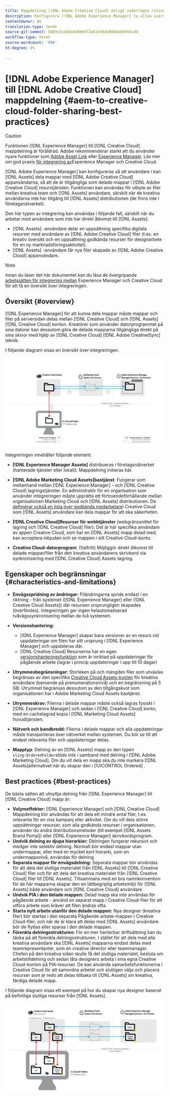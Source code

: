 ```yaml
---
title: Mappdelning [!DNL Adobe Creative Cloud] enligt vedertagna rutiner
description: Konfigurera [!DNL Adobe Experience Manager] to allow users in [!DNL Experience Manager Assets] för utbyte av mappar med Adobe Creative Cloud-användare (CC).
contentOwner: AG
translation-type: tm+mt
source-git-commit: 5069c2cd26e84866d72a61d36de085dadd556cdd
workflow-type: tm+mt
source-wordcount: '956'
ht-degree: 0%

---
```



# [!DNL Adobe Experience Manager] till [!DNL Adobe Creative Cloud] mappdelning {#aem-to-creative-cloud-folder-sharing-best-practices}

>[!CAUTION]
>
>Funktionen [!DNL Experience Manager] till [!DNL Creative Cloud] mappdelning är föråldrad. Adobe rekommenderar starkt att du använder nyare funktioner som [Adobe Asset Link](https://helpx.adobe.com/enterprise/using/adobe-asset-link.html) eller [Experience Manager](https://docs.adobe.com/content/help/en/experience-manager-desktop-app/using/using.html). Läs mer om god praxis [för integrering av](/help/assets/aem-cc-integration-best-practices.md)Experience Manager och Creative Cloud.

[!DNL Adobe Experience Manager] kan konfigureras så att användare i kan [!DNL Assets] dela mappar med [!DNL Adobe Creative Cloud] appanvändarna, så att de är tillgängliga som delade mappar i [!DNL Adobe Creative Cloud] resurstjänsten. Funktionen kan användas för utbyte av filer mellan kreativa team och [!DNL Assets] användare, särskilt när de kreativa användarna inte har tillgång till [!DNL Assets] distributionen (de finns inte i företagsnätverket).

Den här typen av integrering kan användas i följande fall, särskilt när du arbetar med användare som inte har direkt åtkomst till [!DNL Assets]:

* [!DNL Assets] -användare delar en uppsättning specifika digitala resurser med användare av [!DNL Adobe Creative Cloud] filer (t.ex. en kreativ översikt och en uppsättning godkända resurser för designarbete för en ny marknadsföringsaktivitet).
* [!DNL Assets] -användare får nya filer skapade av [!DNL Adobe Creative Cloud] appanvändare.

>[!NOTE]
>
>Innan du läser det här dokumentet kan du läsa de övergripande [arbetssätten för integrering mellan](/help/assets/aem-cc-integration-best-practices.md) Experience Manager och Creative Cloud för att få en översikt över integreringen.

## Översikt {#overview}

[!DNL Experience Manager] för att kunna dela mappar måste mappar och filer på serversidan delas mellan [!DNL Creative Cloud] och [!DNL Assets] [!DNL Creative Cloud] konton. Kreatörer som använder datorprogrammet på sina datorer kan dessutom göra de delade mapparna tillgängliga direkt på sina skivor med hjälp av [!DNL Creative Cloud] [!DNL Adobe CreativeSync] teknik.

I följande diagram visas en översikt över integreringen.

![chlimage_1-179](assets/chlimage_1-406.png)

Integreringen innehåller följande element:

* **[!DNL Experience Manager Assets]** distribueras i företagsnätverket (hanterade tjänster eller lokalt): Mappdelning initieras här.
* **[!DNL Adobe Marketing Cloud Assets]bastjänst**: Fungerar som mellanhand mellan [!DNL Experience Manager] - och [!DNL Creative Cloud] lagringstjänster. En administratör för en organisation som använder integreringen måste upprätta ett förtroendeförhållande mellan organisationen Marketing Cloud och [!DNL Assets] distributionen. De [definierar också en lista över godkända medarbetare](https://docs.adobe.com/content/help/en/core-services/interface/assets/t-admin-add-cc-user.html)i Creative Cloud som [!DNL Assets] användare kan dela mappar för att öka säkerheten.

* **[!DNL Creative Cloud]Resurser för webbtjänster** (webgränssnittet för lagring och [!DNL Creative Cloud] filer): Det är här specifika användare av appen Creative Cloud, som har en [!DNL Assets] mapp delad med, kan acceptera inbjudan och se mappen i sitt Creative Cloud-konto.
* **Creative Cloud-datorprogram**: (Valfritt) Möjliggör direkt åtkomst till delade mappar/filer från den kreativa användarens skrivbord via synkronisering med [!DNL Creative Cloud] Assets-lagring.

## Egenskaper och begränsningar {#characteristics-and-limitations}

* **Envägsspridning av ändringar:** Filändringarna sprids endast i en riktning - från systemet ([!DNL Experience Manager] eller [!DNL Creative Cloud Assets]) där resursen ursprungligen skapades (överfördes). Integreringen ger ingen helautomatiserad tvåvägssynkronisering mellan de två systemen.
* **Versionshantering:**

   * [!DNL Experience Manager] skapar bara versioner av en resurs vid uppdateringar om filen har sitt ursprung i [!DNL Experience Manager] och uppdateras där.
   * [!DNL Creative Cloud] Resurserna har en egen [versionshanteringsfunktion](https://helpx.adobe.com/creative-cloud/help/versioning-faq.html) som är inriktad på uppdateringar för pågående arbete (lagrar i princip uppdateringar i upp till 10 dagar)

* **Utrymmesbegränsningar:** Storleken på och mängden filer som utväxlas begränsas av den specifika [Creative Cloud Assets-kvoten](https://helpx.adobe.com/creative-cloud/kb/file-storage-quota.html) för kreativa användare (beroende på prenumerationsnivå) och en begränsning på 5 GB. Utrymmet begränsas dessutom av den tillgångskvot som organisationen har i Adobe Marketing Cloud Assets bastjänst.

* **Utrymmeskrav:** Filerna i delade mappar måste också lagras fysiskt i [!DNL Experience Manager] och sedan i [!DNL Creative Cloud] konto, med en cachelagrad kopia i [!DNL Marketing Cloud Assets] huvudtjänsten.
* **Nätverk och bandbredd:** Filerna i delade mappar och alla uppdateringar måste transporteras över nätverket mellan systemen. Du bör se till att endast relevanta filer och uppdateringar delas.
* **Mapptyp**: Delning av en [!DNL Assets] mapp av den typen `sling:OrderedFolder`stöds inte i samband med delning i [!DNL Adobe Marketing Cloud]. Om du vill dela en mapp ska du inte markera [!DNL Assets]alternativet när du skapar den i [!UICONTROL Ordered] .

## Best practices {#best-practices}

De bästa sätten att utnyttja delning från [!DNL Experience Manager] till [!DNL Creative Cloud] mapp är:

* **Volymeffekter:** [!DNL Experience Manager] och [!DNL Creative Cloud] Mappdelning bör användas för att dela ett mindre antal filer, t.ex. relevanta för en viss kampanj eller aktivitet. Om du vill dela större uppsättningar resurser, som alla godkända resurser i organisationen, använder du andra distributionsmetoder (till exempel [!DNL Assets Brand Portal]) eller [!DNL Experience Manager] skrivbordsprogram.
* **Undvik delning av djupa hierarkier:** Delningen fungerar rekursivt och medger inte selektiv delning. Normalt bör endast mappar utan undermappar, eller med en mycket kort hierarki, som en undermappsnivå, användas för delning.
* **Separata mappar för envägsdelning:** Separata mappar bör användas för att dela det slutliga materialet från [!DNL Assets] till [!DNL Creative Cloud] filer och för att dela det kreativa materialet från [!DNL Creative Cloud] filer till [!DNL Assets]. Tillsammans med en bra namnkonvention för de här mapparna skapar den en lättbegriplig arbetsmiljö för [!DNL Assets] både användare och [!DNL Creative Cloud] användare.
* **Undvik PIA i den delade mappen:** Delad mapp ska inte användas för pågående arbete - använd en separat mapp i Creative Cloud-filer för att utföra arbete som kräver att filen ändras ofta.
* **Starta nytt arbete utanför den delade mappen:** Nya designer (kreativa filer) bör startas i den separata Pågående arbete-mappen i Creative Cloud-filer, och när de är klara att delas med [!DNL Assets] användare bör de flyttas eller sparas i den delade mappen.
* **Förenkla delningsstrukturen:** För en mer hanterbar driftsättning kan du tänka på att förenkla delningsstrukturen. I stället för att dela med alla kreativa användare ska [!DNL Assets] mapparna endast delas med teamrepresentanter, som en creative director eller teammanager. Chefen på den kreativa sidan skulle få det slutliga materialet, besluta om arbetstilldelning och sedan låta designers arbeta i sina egna Creative Cloud-konton på PIA-resurser. De kan använda samarbetsfunktionerna i Creative Cloud för att samordna arbetet och slutligen välja och placera resurser som är redo att delas tillbaka till [!DNL Assets] sin kreativa, färdiga delade mapp.

I följande diagram visas ett exempel på hur du skapar nya designer baserat på befintliga slutliga resurser från [!DNL Assets].

![chlimage_1-180](assets/chlimage_1-407.png)
